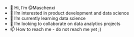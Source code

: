 - 👋 Hi, I’m @Maschenxi
- 👀 I’m interested in product development and data science
- 🌱 I’m currently learning data science 
- 💞️ I’m looking to collaborate on data analytics projects 
- 📫 How to reach me - do not reach me yet ;)

<!---
Maschenxi/Maschenxi is a ✨ special ✨ repository because its `README.md` (this file) appears on your GitHub profile.
You can click the Preview link to take a look at your changes.
--->
